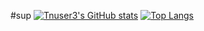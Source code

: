 #sup
[![Tnuser3's GitHub stats](https://github-readme-stats.vercel.app/api?username=tnuser3)](https://github.com/anuraghazra/github-readme-stats)
[![Top Langs](https://github-readme-stats.vercel.app/api/top-langs/?username=tnuser3)](https://github.com/anuraghazra/github-readme-stats)
